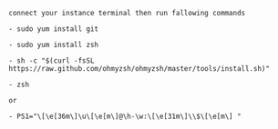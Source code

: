 ```connect your instance terminal then run fallowing commands```
```
- sudo yum install git

- sudo yum install zsh

- sh -c "$(curl -fsSL https://raw.github.com/ohmyzsh/ohmyzsh/master/tools/install.sh)"

- zsh
```


```or``` 

```
- PS1="\[\e[36m\]\u\[\e[m\]@\h-\w:\[\e[31m\]\\$\[\e[m\] "
```
